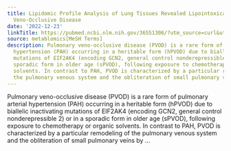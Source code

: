 ```yaml
---
title: Lipidomic Profile Analysis of Lung Tissues Revealed Lipointoxication in Pulmonary
  Veno-Occlusive Disease
date: '2022-12-23'
linkTitle: https://pubmed.ncbi.nlm.nih.gov/36551306/?utm_source=curl&utm_medium=rss&utm_campaign=pubmed-2&utm_content=1Zkrxt7ktlCbHBXEV3v65xxSnkSWNsJ1A6Fq3gBniKhGfIUslK&fc=20210907212339&ff=20221226200427&v=2.17.9.post6+86293ac
source: metablomics[MeSH Terms]
description: Pulmonary veno-occlusive disease (PVOD) is a rare form of pulmonary arterial
  hypertension (PAH) occurring in a heritable form (hPVOD) due to biallelic inactivating
  mutations of EIF2AK4 (encoding GCN2, general control nonderepressible 2) or in a
  sporadic form in older age (sPVOD), following exposure to chemotherapy or organic
  solvents. In contrast to PAH, PVOD is characterized by a particular remodeling of
  the pulmonary venous system and the obliteration of small pulmonary veins by ...
---
```

Pulmonary veno-occlusive disease (PVOD) is a rare form of pulmonary arterial hypertension (PAH) occurring in a heritable form (hPVOD) due to biallelic inactivating mutations of EIF2AK4 (encoding GCN2, general control nonderepressible 2) or in a sporadic form in older age (sPVOD), following exposure to chemotherapy or organic solvents. In contrast to PAH, PVOD is characterized by a particular remodeling of the pulmonary venous system and the obliteration of small pulmonary veins by ...